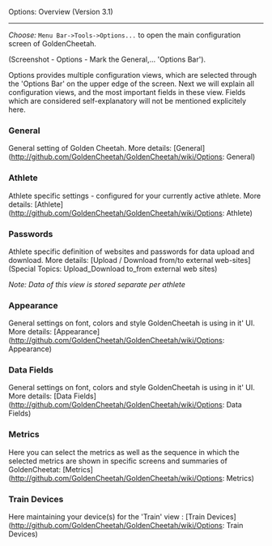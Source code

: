 Options: Overview (Version 3.1)
***

_Choose:_ `Menu Bar->Tools->Options...` to open the main configuration screen of GoldenCheetah.


(Screenshot - Options - Mark the General,... 'Options Bar').

Options provides multiple configuration views, which are selected through the 'Options Bar' on the upper edge of the screen. Next we will explain all configuration views, and the most important fields in these view. Fields which are considered self-explanatory will not be mentioned explicitely here.

### General

General setting of Golden Cheetah. More details: [General] (http://github.com/GoldenCheetah/GoldenCheetah/wiki/Options: General)

### Athlete

Athlete specific settings - configured for your currently active athlete. More details: [Athlete] (http://github.com/GoldenCheetah/GoldenCheetah/wiki/Options: Athlete)

### Passwords

Athlete specific definition of websites and passwords for data upload and download. More details: [Upload / Download from/to external web-sites] (Special Topics: Upload_Download to_from external web sites)

_Note: Data of this view is stored separate per athlete_

### Appearance

General settings on font, colors and style GoldenCheetah is using in it' UI. More details: [Appearance] (http://github.com/GoldenCheetah/GoldenCheetah/wiki/Options: Appearance)

### Data Fields

General settings on font, colors and style GoldenCheetah is using in it' UI. More details: [Data Fields] (http://github.com/GoldenCheetah/GoldenCheetah/wiki/Options: Data Fields)

### Metrics

Here you can select the metrics as well as the sequence in which the selected metrics are shown in specific screens and summaries of GoldenCheetat: [Metrics] (http://github.com/GoldenCheetah/GoldenCheetah/wiki/Options: Metrics)

### Train Devices

Here maintaining your device(s) for the 'Train' view : [Train Devices] (http://github.com/GoldenCheetah/GoldenCheetah/wiki/Options: Train Devices)















